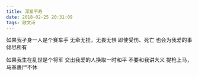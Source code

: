 ```yaml
---
title: 深爱不寿
date: 2018-02-25 20:31:09
tags: 散文诗
---
```


如果我孑身一人是个赛车手
无牵无挂，无畏无惧
即使受伤、死亡
也会为我爱的事倾尽所有

如果我生在乱世是个将军
交出我爱的人换取一时和平
不要和我讲大义
提枪上马，马革裹尸不休
